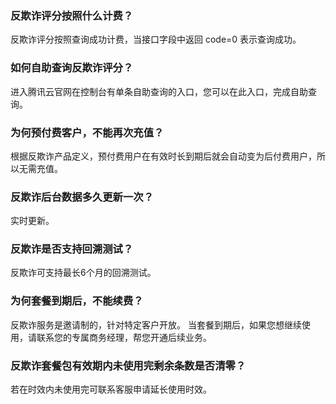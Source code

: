 ### 反欺诈评分按照什么计费？
反欺诈评分按照查询成功计费，当接口字段中返回 code=0 表示查询成功。

### 如何自助查询反欺诈评分？
进入腾讯云官网在控制台有单条自助查询的入口，您可以在此入口，完成自助查询。

### 为何预付费客户，不能再次充值？
根据反欺诈产品定义，预付费用户在有效时长到期后就会自动变为后付费用户，所以无需充值。

### 反欺诈后台数据多久更新一次？
实时更新。

### 反欺诈是否支持回溯测试？
反欺诈可支持最长6个月的回溯测试。

### 为何套餐到期后，不能续费？
反欺诈服务是邀请制的，针对特定客户开放。
当套餐到期后，如果您想继续使用，请联系您的专属商务经理，帮您开通后续业务。

### 反欺诈套餐包有效期内未使用完剩余条数是否清零？
若在时效内未使用完可联系客服申请延长使用时效。
